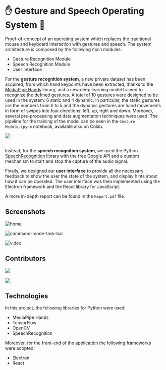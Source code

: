 # ✋ Gesture and Speech Operating System 💬

Proof-of-concept of an operating system which replaces the traditional mouse and keyboard interaction with gestures and speech. The system architecture is composed by the following main modules:
- Gesture Recognition Module
- Speech Recognition Module
- User Interface

For the **gesture recognition system**, a new private dataset has been acquired, from which hand keypoints have been extracted, thanks to the [MediaPipe Hands](https://google.github.io/mediapipe/solutions/hands) library, and a new deep learning model trained to recognize the defined gestures. A total of 10 gestures were designed to be used in the system: 6 static and 4 dynamic. In particular, the static gestures are the numbers from 0 to 5 and the  dynamic gestures are hand movements in form of swipes into four directions: left, up, right and down. Moreover, several pre-processing and data augmentation techniques were used. The pipeline for the training of the model can be seen in the `Gesture Module.ipynb` notebook, available also on Colab.

<a href="https://colab.research.google.com/github/dotmat3/gesture-os/blob/master/Gesture%20Module.ipynb">
  <img src="https://img.shields.io/badge/Colab-Open%20Notebook-green?style=for-the-badge&logo=googlecolab&color=blue">
</a>
<br /><br />

Instead, for the **speech recognition system**, we used the Python [SpeechRecognition](https://github.com/Uberi/speech_recognition) library with the free Google API and a custom mechanism to start and stop the capture of the audio signal.

Finally, we designed our **user interface** to provide all the necessary feedback to show the user the state of the system, and display hints about how it can be operated. The user interface was then implemented using the Electron framework and the React library for JavaScript.

A more in-depth report can be found in the `Report.pdf` file.

## Screenshots

![home](https://user-images.githubusercontent.com/58000595/217607769-cee246f0-dc3f-48c5-94cf-3d5cab2f5409.png)

![command-mode-task-bar](https://user-images.githubusercontent.com/58000595/217606860-95d05ffe-6143-41f0-b788-5826f8546ebb.png)

![video](https://user-images.githubusercontent.com/58000595/217608531-15862766-e787-4a37-9542-98f75f6ab03c.png)

## Contributors

<a href="https://github.com/dotmat3" target="_blank">
  <img src="https://img.shields.io/badge/Profile-Matteo%20Orsini-green?style=for-the-badge&logo=github&labelColor=blue&color=white">
</a>
<br /><br />
<a href="https://github.com/SkyLionx" target="_blank">
  <img src="https://img.shields.io/badge/Profile-Fabrizio%20Rossi-green?style=for-the-badge&logo=github&labelColor=blue&color=white">
</a>

## Technologies

In this project, the following libraries for Python were used:
- MediaPipe Hands
- TensorFlow
- OpenCV
- SpeechRecognition

Moreover, for the front-end of the application the following frameworks were adopted:
- Electron
- React
